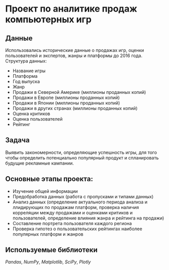 # Проект по аналитике продаж компьютерных игр

## Данные

Использовались исторические данные о продажах игр, оценки пользователей и экспертов, жанры и платформы до 2016 года. 
Структура данных:
- Название игры
- Платформа
- Год выпуска
- Жанр
- Продажи в Северной Америке (миллионы проданных копий)
- Продажи в Европе (миллионы проданных копий)
- Продажи в Японии (миллионы проданных копий)
- Продажи в других странах (миллионы проданных копий)
- Оценка критиков
- Оценка пользователей
- Рейтинг

## Задача

Выявить закономерности, определяющие успешность игры, для того чтобы определить потенциально популярный продукт и спланировать будущие рекламные кампании.

## Основные этапы проекта:

- Изучение общей информации 
- Предобработка данных (работа с пропусками и типами данных)
- Анализ данных (определение актуального периода анализа и ллидирующих по продажам платформ, проверка наличия корреляции между продажами и оценками критиков и пользователей, определение влияния жанра и рейтинга на продажи)
- Составление портрета пользователя каждого региона
- Проверка гипотез о пользовательских рейтингах наиболее популярных платформ и жанров

## Используемые библиотеки
*Pandas*, *NumPy*, *Matplotlib*, *SciPy*, *Plotly*

